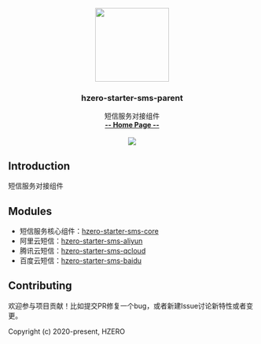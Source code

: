 <p align="center">
    <img src="https://file.open.hand-china.com/hsop-image/doc_classify/0/fed03e0fcb9d4a408d5be052fced12d1/hzero.png" width="150">
    <h3><p style="text-align:center">hzero-starter-sms-parent</p></h3>
    <p align="center">
        短信服务对接组件
        <br>
        <a href="http://open.hand-china.com/document-center"><strong>-- Home Page --</strong></a>
        <br>
        <br>
         <a href="http://www.apache.org/licenses/LICENSE-2.0">
             <img src="https://img.shields.io/github/license/alibaba/arthas.svg" >
         </a>
    </p>    
</p>


## Introduction
短信服务对接组件

## Modules

* 短信服务核心组件：[hzero-starter-sms-core](./hzero-starter-sms-core/README.md)
* 阿里云短信：[hzero-starter-sms-aliyun](./hzero-starter-sms-aliyun/README.md)
* 腾讯云短信：[hzero-starter-sms-qcloud](./hzero-starter-sms-qcloud/README.md)
* 百度云短信：[hzero-starter-sms-baidu](./hzero-starter-sms-baidu/README.md)

## Contributing

欢迎参与项目贡献！比如提交PR修复一个bug，或者新建Issue讨论新特性或者变更。

Copyright (c) 2020-present, HZERO
